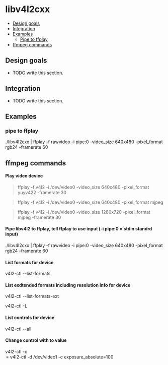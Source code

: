 # libv4l2cxx


- [Design goals](#design-goals)
- [Integration](#integration)
- [Examples](#examples)
  - [Pipe to ffplay](#pipe-to-ffplay)
- [ffmpeg commands](#ffmpeg-commands)


## Design goals

- TODO write this section.


## Integration

- TODO write this section.


## Examples

### pipe to ffplay
./libv4l2cxx | ffplay -f rawvideo -i pipe:0 -video_size 640x480 -pixel_format rgb24 -framerate 60


## ffmpeg commands

#### Play video device
> ffplay -f v4l2 -i /dev/video0 -video_size 640x480  -pixel_format yuyv422 -framerate 30

> ffplay -f v4l2 -i /dev/video0 -video_size 640x480  -pixel_format mjpeg

> ffplay -f v4l2 -i /dev/video0 -video_size 1280x720 -pixel_format mjpeg -framerate 30

#### Pipe libv4l2 to ffplay, tell ffplay to use input (-i pipe:0 = stdin standrd input) 
./libv4l2cxx | ffplay -f rawvideo -i pipe:0 -video_size 640x480 -pixel_format rgb24 -framerate 60

#### List formats for device
v4l2-ctl --list-formats

#### List exdtended formats including resolution info for device
v4l2-ctl --list-formats-ext

v4l2-ctl -L

#### List controls for device
v4l2-ctl --all 

#### Change control with to value
v4l2-ctl -c <option>=<value>
v4l2-ctl -d /dev/video1 -c exposure_absolute=100

